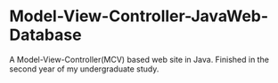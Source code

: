 # Model-View-Controller-JavaWeb-Database
A Model-View-Controller(MCV) based web site in Java. Finished in the second year of my undergraduate study.
